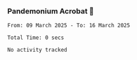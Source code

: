 ### Pandemonium Acrobat 🤸

<!--START_SECTION:waka-->

```all_time
From: 09 March 2025 - To: 16 March 2025

Total Time: 0 secs

No activity tracked
```

<!--END_SECTION:waka-->

